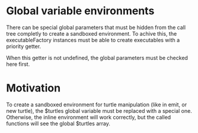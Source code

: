 # Global variable environments

There can be special global parameters that must be hidden from the call tree completly to create a sandboxed environment. To achive this, the executableFactory instances must be able to create executables with a priority getter.

When this getter is not undefined, the global parameters must be checked here first.

# Motivation

To create a sandboxed environment for turtle manipulation (like in emit, or new turtle), the $turtles global variable must be replaced with a special one.
Otherwise, the inline environment will work correctly, but the called functions will see the global $turtles array.